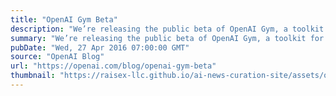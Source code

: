```yaml
---
title: "OpenAI Gym Beta"
description: "We’re releasing the public beta of OpenAI Gym, a toolkit for developing and comparing reinforcement learning (RL) algorithms. It consists of a growing suite of environments (from simulated robots to Atari games), and a site for comparing and reproducing results."
summary: "We’re releasing the public beta of OpenAI Gym, a toolkit for developing and comparing reinforcement learning (RL) algorithms. It consists of a growing suite of environments (from simulated robots to Atari games), and a site for comparing and reproducing results."
pubDate: "Wed, 27 Apr 2016 07:00:00 GMT"
source: "OpenAI Blog"
url: "https://openai.com/blog/openai-gym-beta"
thumbnail: "https://raisex-llc.github.io/ai-news-curation-site/assets/openai_logo.png"
---
```


